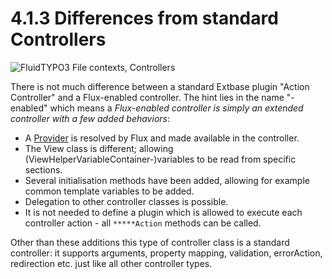 4.1.3 Differences from standard Controllers
===========================================

![FluidTYPO3 File contexts, Controllers](../Images/FileContext/Controllers.svgz)

There is not much difference between a standard Extbase plugin "Action Controller" and a Flux-enabled controller. The hint lies in
the name "-enabled" which means a _Flux-enabled controller is simply an extended controller with a few added behaviors_:

* A [Provider](../4.2.CustomFluxProviders/4.2.1.UseCasesProviders.md) is resolved by Flux and made available in the controller.
* The View class is different; allowing (ViewHelperVariableContainer-)variables to be read from specific sections.
* Several initialisation methods have been added, allowing for example common template variables to be added.
* Delegation to other controller classes is possible.
* It is not needed to define a plugin which is allowed to execute each controller action - all `*****Action` methods can be called.

Other than these additions this type of controller class is a standard controller: it supports arguments, property mapping,
validation, errorAction, redirection etc. just like all other controller types.
